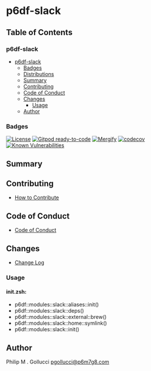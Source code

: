 # p6df-slack

## Table of Contents


### p6df-slack
- [p6df-slack](#p6df-slack)
  - [Badges](#badges)
  - [Distributions](#distributions)
  - [Summary](#summary)
  - [Contributing](#contributing)
  - [Code of Conduct](#code-of-conduct)
  - [Changes](#changes)
    - [Usage](#usage)
  - [Author](#author)

### Badges

[![License](https://img.shields.io/badge/License-Apache%202.0-yellowgreen.svg)](https://opensource.org/licenses/Apache-2.0)
[![Gitpod ready-to-code](https://img.shields.io/badge/Gitpod-ready--to--code-blue?logo=gitpod)](https://gitpod.io/#https://github.com/p6m7g8/p6df-slack)
[![Mergify](https://img.shields.io/endpoint.svg?url=https://gh.mergify.io/badges/p6m7g8/p6df-slack/&style=flat)](https://mergify.io)
[![codecov](https://codecov.io/gh/p6m7g8/p6df-slack/branch/master/graph/badge.svg?token=14Yj1fZbew)](https://codecov.io/gh/p6m7g8/p6df-slack)
[![Known Vulnerabilities](https://snyk.io/test/github/p6m7g8/p6df-slack/badge.svg?targetFile=package.json)](https://snyk.io/test/github/p6m7g8/p6df-slack?targetFile=package.json)

## Summary

## Contributing

- [How to Contribute](CONTRIBUTING.md)

## Code of Conduct

- [Code of Conduct](CODE_OF_CONDUCT.md)

## Changes

- [Change Log](CHANGELOG.md)

### Usage

#### init.zsh:

- p6df::modules::slack::aliases::init()
- p6df::modules::slack::deps()
- p6df::modules::slack::external::brew()
- p6df::modules::slack::home::symlink()
- p6df::modules::slack::init()


## Author

Philip M . Gollucci <pgollucci@p6m7g8.com>
